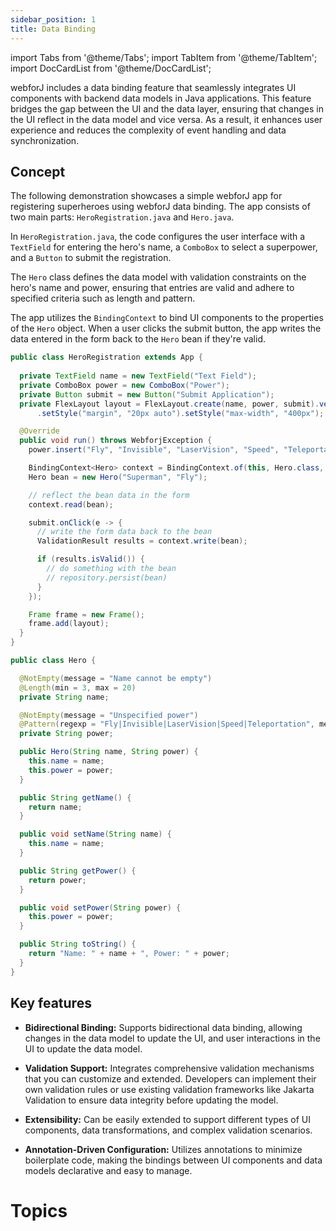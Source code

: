 ```yaml
---
sidebar_position: 1
title: Data Binding
---
```


<!-- vale off -->
import Tabs from '@theme/Tabs';
import TabItem from '@theme/TabItem';
import DocCardList from '@theme/DocCardList';

<!-- vale on -->

 webforJ includes a data binding feature that seamlessly integrates UI components with backend data models in Java applications. This feature bridges the gap between the UI and the data layer, ensuring that changes in the UI reflect in the data model and vice versa. As a result, it enhances user experience and reduces the complexity of event handling and data synchronization.

## Concept

The following demonstration showcases a simple webforJ app for registering superheroes using webforJ data binding. The app consists of two main parts: `HeroRegistration.java` and `Hero.java`. 

In `HeroRegistration.java`, the code configures the user interface with a `TextField` for entering the hero's name, a `ComboBox` to select a superpower, and a `Button` to submit the registration.

The `Hero` class defines the data model with validation constraints on the hero's name and power, ensuring that entries are valid and adhere to specified criteria such as length and pattern.

The app utilizes the `BindingContext` to bind UI components to the properties of the `Hero` object. When a user clicks the submit button, the app writes the data entered in the form back to the `Hero` bean if they're valid.

<Tabs>
<TabItem value="HeroRegistration" label="HeroRegistration.java">

```java showLineNumbers
public class HeroRegistration extends App {
    
  private TextField name = new TextField("Text Field");
  private ComboBox power = new ComboBox("Power");
  private Button submit = new Button("Submit Application");
  private FlexLayout layout = FlexLayout.create(name, power, submit).vertical().build()
      .setStyle("margin", "20px auto").setStyle("max-width", "400px");

  @Override
  public void run() throws WebforjException {
    power.insert("Fly", "Invisible", "LaserVision", "Speed", "Teleportation");

    BindingContext<Hero> context = BindingContext.of(this, Hero.class, true);
    Hero bean = new Hero("Superman", "Fly");

    // reflect the bean data in the form
    context.read(bean);

    submit.onClick(e -> {
      // write the form data back to the bean
      ValidationResult results = context.write(bean);

      if (results.isValid()) {
        // do something with the bean
        // repository.persist(bean)
      }
    });

    Frame frame = new Frame();
    frame.add(layout);
  }
}
```

</TabItem>
<TabItem value="Hero" label="Hero.java">

```java showLineNumbers
public class Hero {

  @NotEmpty(message = "Name cannot be empty")
  @Length(min = 3, max = 20)
  private String name;

  @NotEmpty(message = "Unspecified power")
  @Pattern(regexp = "Fly|Invisible|LaserVision|Speed|Teleportation", message = "Invalid power")
  private String power;

  public Hero(String name, String power) {
    this.name = name;
    this.power = power;
  }

  public String getName() {
    return name;
  }

  public void setName(String name) {
    this.name = name;
  }

  public String getPower() {
    return power;
  }

  public void setPower(String power) {
    this.power = power;
  }

  public String toString() {
    return "Name: " + name + ", Power: " + power;
  }
}
```

</TabItem>
</Tabs>

## Key features

- **Bidirectional Binding:**  Supports bidirectional data binding, allowing changes in the data model to update the UI, and user interactions in the UI to update the data model.

- **Validation Support:** Integrates comprehensive validation mechanisms that you can customize and extended. Developers can implement their own validation rules or use existing validation frameworks like Jakarta Validation to ensure data integrity before updating the model.

- **Extensibility:** Can be easily extended to support different types of UI components, data transformations, and complex validation scenarios.

- **Annotation-Driven Configuration:**  Utilizes annotations to minimize boilerplate code, making the bindings between UI components and data models declarative and easy to manage.

# Topics

<DocCardList className="topics-section" />